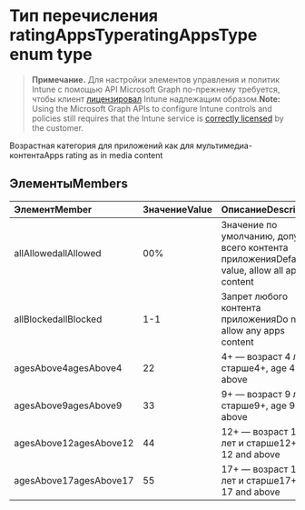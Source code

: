 # <a name="ratingappstype-enum-type"></a><span data-ttu-id="16f3b-101">Тип перечисления ratingAppsType</span><span class="sxs-lookup"><span data-stu-id="16f3b-101">ratingAppsType enum type</span></span>

> <span data-ttu-id="16f3b-102">**Примечание.** Для настройки элементов управления и политик Intune с помощью API Microsoft Graph по-прежнему требуется, чтобы клиент [лицензировал](https://go.microsoft.com/fwlink/?linkid=839381) Intune надлежащим образом.</span><span class="sxs-lookup"><span data-stu-id="16f3b-102">**Note:** Using the Microsoft Graph APIs to configure Intune controls and policies still requires that the Intune service is [correctly licensed](https://go.microsoft.com/fwlink/?linkid=839381) by the customer.</span></span>

<span data-ttu-id="16f3b-103">Возрастная категория для приложений как для мультимедиа-контента</span><span class="sxs-lookup"><span data-stu-id="16f3b-103">Apps rating as in media content</span></span>
## <a name="members"></a><span data-ttu-id="16f3b-104">Элементы</span><span class="sxs-lookup"><span data-stu-id="16f3b-104">Members</span></span>
|<span data-ttu-id="16f3b-105">Элемент</span><span class="sxs-lookup"><span data-stu-id="16f3b-105">Member</span></span>|<span data-ttu-id="16f3b-106">Значение</span><span class="sxs-lookup"><span data-stu-id="16f3b-106">Value</span></span>|<span data-ttu-id="16f3b-107">Описание</span><span class="sxs-lookup"><span data-stu-id="16f3b-107">Description</span></span>|
|:---|:---|:---|
|<span data-ttu-id="16f3b-108">allAllowed</span><span class="sxs-lookup"><span data-stu-id="16f3b-108">allAllowed</span></span>|<span data-ttu-id="16f3b-109">0</span><span class="sxs-lookup"><span data-stu-id="16f3b-109">0%</span></span>|<span data-ttu-id="16f3b-110">Значение по умолчанию, допуск всего контента приложения</span><span class="sxs-lookup"><span data-stu-id="16f3b-110">Default value, allow all apps content</span></span>|
|<span data-ttu-id="16f3b-111">allBlocked</span><span class="sxs-lookup"><span data-stu-id="16f3b-111">allBlocked</span></span>|<span data-ttu-id="16f3b-112">1</span><span class="sxs-lookup"><span data-stu-id="16f3b-112">-1</span></span>|<span data-ttu-id="16f3b-113">Запрет любого контента приложения</span><span class="sxs-lookup"><span data-stu-id="16f3b-113">Do not allow any apps content</span></span>|
|<span data-ttu-id="16f3b-114">agesAbove4</span><span class="sxs-lookup"><span data-stu-id="16f3b-114">agesAbove4</span></span>|<span data-ttu-id="16f3b-115">2</span><span class="sxs-lookup"><span data-stu-id="16f3b-115">2</span></span>|<span data-ttu-id="16f3b-116">4+ — возраст 4 лет и старше</span><span class="sxs-lookup"><span data-stu-id="16f3b-116">4+, age 4 and above</span></span>|
|<span data-ttu-id="16f3b-117">agesAbove9</span><span class="sxs-lookup"><span data-stu-id="16f3b-117">agesAbove9</span></span>|<span data-ttu-id="16f3b-118">3</span><span class="sxs-lookup"><span data-stu-id="16f3b-118">3</span></span>|<span data-ttu-id="16f3b-119">9+ — возраст 9 лет и старше</span><span class="sxs-lookup"><span data-stu-id="16f3b-119">9+, age 9 and above</span></span>|
|<span data-ttu-id="16f3b-120">agesAbove12</span><span class="sxs-lookup"><span data-stu-id="16f3b-120">agesAbove12</span></span>|<span data-ttu-id="16f3b-121">4</span><span class="sxs-lookup"><span data-stu-id="16f3b-121">4</span></span>|<span data-ttu-id="16f3b-122">12+ — возраст 12 лет и старше</span><span class="sxs-lookup"><span data-stu-id="16f3b-122">12+, age 12 and above</span></span> |
|<span data-ttu-id="16f3b-123">agesAbove17</span><span class="sxs-lookup"><span data-stu-id="16f3b-123">agesAbove17</span></span>|<span data-ttu-id="16f3b-124">5</span><span class="sxs-lookup"><span data-stu-id="16f3b-124">5</span></span>|<span data-ttu-id="16f3b-125">17+ — возраст 17 лет и старше</span><span class="sxs-lookup"><span data-stu-id="16f3b-125">17+, age 17 and above</span></span>|








